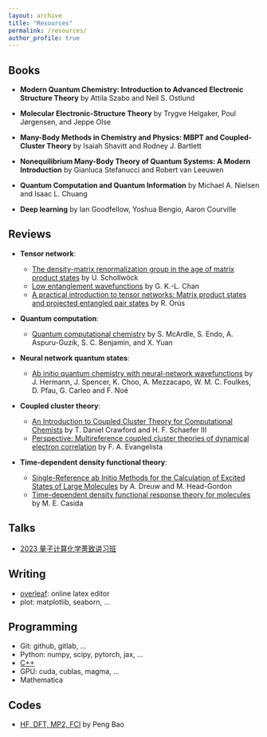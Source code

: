 ```yaml
---
layout: archive
title: "Resources"
permalink: /resources/
author_profile: true
---
```


## Books

- **Modern Quantum Chemistry: Introduction to Advanced Electronic Structure Theory** by Attila Szabo and Neil S. Ostlund

- **Molecular Electronic-Structure Theory** by Trygve Helgaker, Poul Jørgensen, and Jeppe Olse

- **Many-Body Methods in Chemistry and Physics: MBPT and Coupled-Cluster Theory** by Isaiah Shavitt and Rodney J. Bartlett

- **Nonequilibrium Many-Body Theory of Quantum Systems: A Modern Introduction** by Gianluca Stefanucci and Robert van Leeuwen 

- **Quantum Computation and Quantum Information** by Michael A. Nielsen and Isaac L. Chuang

- **Deep learning** by Ian Goodfellow, Yoshua Bengio, Aaron Courville

## Reviews

- **Tensor network**:
    - [The density-matrix renormalization group in the age of matrix product states](https://www.sciencedirect.com/science/article/abs/pii/S0003491610001752) by U. Schollwöck
    - [Low entanglement wavefunctions](https://wires.onlinelibrary.wiley.com/doi/full/10.1002/wcms.1095) by G. K.-L. Chan
    - [A practical introduction to tensor networks: Matrix product states and projected entangled pair states](https://www.sciencedirect.com/science/article/abs/pii/S0003491614001596) by R. Orús

- **Quantum computation**:
    - [Quantum computational chemistry](https://journals.aps.org/rmp/abstract/10.1103/RevModPhys.92.015003) by S. McArdle, S. Endo, A. Aspuru-Guzik, S. C. Benjamin, and X. Yuan

- **Neural network quantum states**:
    - [Ab initio quantum chemistry with neural-network wavefunctions](https://www.nature.com/articles/s41570-023-00516-8) by J. Hermann, J. Spencer, K. Choo, A. Mezzacapo, W. M. C. Foulkes, D. Pfau, G. Carleo and F. Noé

- **Coupled cluster theory**:
    - [An Introduction to Coupled Cluster Theory for Computational Chemists](https://onlinelibrary.wiley.com/doi/10.1002/9780470125915.ch2) by T. Daniel Crawford and H. F. Schaefer III
    - [Perspective: Multireference coupled cluster theories of dynamical electron correlation](https://pubs.aip.org/aip/jcp/article/149/3/030901/196933/Perspective-Multireference-coupled-cluster) by F. A. Evangelista

- **Time-dependent density functional theory**:
    - [Single-Reference ab Initio Methods for the Calculation of Excited States of Large Molecules](https://pubs.acs.org/doi/full/10.1021/cr0505627) by A. Dreuw and M. Head-Gordon
    - [Time-dependent density functional response theory for molecules](https://www.researchgate.net/publication/279338123_Time-Dependent_Density_Functional_Response_Theory_for_Molecules) by M. E. Casida

## Talks

- [2023 量子计算化学菁致讲习班](https://www.koushare.com/video/videodetail/73730)

## Writing

- [overleaf](https://www.overleaf.com/): online latex editor
- plot: matplotlib, seaborn, ...

## Programming

- Git: github, gitlab, ... 
- Python: numpy, scipy, pytorch, jax, ...
- [C++](https://en.cppreference.com/w/)
- GPU: cuda, cublas, magma, ...
- Mathematica

## Codes

- [HF, DFT, MP2, FCI](https://github.com/zhendongli2008/Teaching-Codes) by Peng Bao

